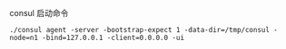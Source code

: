 consul 启动命令

```shell
./consul agent -server -bootstrap-expect 1 -data-dir=/tmp/consul -node=n1 -bind=127.0.0.1 -client=0.0.0.0 -ui
```